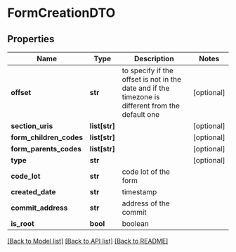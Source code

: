 # FormCreationDTO

## Properties
Name | Type | Description | Notes
------------ | ------------- | ------------- | -------------
**offset** | **str** | to specify if the offset is not in the date and if the timezone is different from the default one | [optional] 
**section_uris** | **list[str]** |  | [optional] 
**form_children_codes** | **list[str]** |  | [optional] 
**form_parents_codes** | **list[str]** |  | [optional] 
**type** | **str** |  | [optional] 
**code_lot** | **str** | code lot of the form | 
**created_date** | **str** | timestamp | 
**commit_address** | **str** | address of the commit | 
**is_root** | **bool** | boolean | 

[[Back to Model list]](../README.md#documentation-for-models) [[Back to API list]](../README.md#documentation-for-api-endpoints) [[Back to README]](../README.md)


